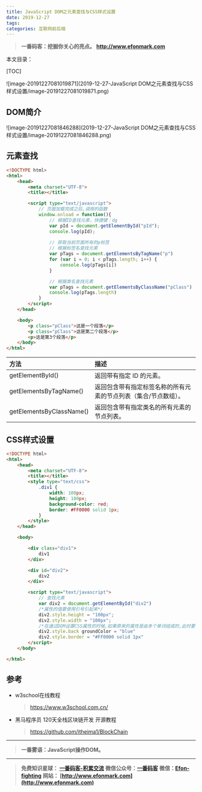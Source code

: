 ```yaml
---
title: JavaScript DOM之元素查找与CSS样式设置
date: 2019-12-27
tags: 
categories: 互联网前后端
---
```


> **一番码客：挖掘你关心的亮点。**
> **http://www.efonmark.com**

本文目录：

[TOC]

![image-20191227081019871](2019-12-27-JavaScript DOM之元素查找与CSS样式设置/image-20191227081019871.png)

<!--more-->

## DOM简介

![image-20191227081846288](2019-12-27-JavaScript DOM之元素查找与CSS样式设置/image-20191227081846288.png)

## 元素查找

```html
<!DOCTYPE html>
<html>
	<head>
		<meta charset="UTF-8">
		<title></title>

		<script type="text/javascript">
			// 页面加载完成之后,调用的函数
			window.onload = function(){
				// 根据ID查找元素，快捷键：dg
				var pId = document.getElementById("pId");
				console.log(pId);
	
				// 获取当前页面所有的p标签
				// 根据标签名查找元素
				var pTags = document.getElementsByTagName("p")
				for (var i = 0; i < pTags.length; i++) {
					console.log(pTags[i])
				}

				// 根据类名查找元素
				var pTags = document.getElementsByClassName("pClass")
				console.log(pTags.length)
			}
		</script>
	</head>

	<body>
		<p class="pClass">这是一个段落</p>
		<p class="pClass">这是第二个段落</p>
		<p>这是第3个段落</p>
	</body>
</html>
```

| 方法                     | 描述                                                         |
| :----------------------- | :----------------------------------------------------------- |
| getElementById()         | 返回带有指定 ID 的元素。                                     |
| getElementsByTagName()   | 返回包含带有指定标签名称的所有元素的节点列表（集合/节点数组）。 |
| getElementsByClassName() | 返回包含带有指定类名的所有元素的节点列表。                   |

## CSS样式设置

```html
<!DOCTYPE html>
<html>
	<head>
		<meta charset="UTF-8">
		<title></title>
		<style type="text/css">
			.div1 {
				width: 100px;
				height: 100px;
				background-color: red;
				border: #FF0000 solid 1px;
			}
		</style>
	</head>

	<body>

		<div class="div1">
			div1
		</div>

		<div id="div2">
			div2
		</div>

		<script type="text/javascript">
			// 查找元素
			var div2 = document.getElementById("div2")
			/*属性的值要使用引号引起来*/
			div2.style.height = "100px";
			div2.style.width = "100px";
			/*在通过DOM设置CSS属性的时候,如果原来的属性是由多个单词组成的,此时要使用驼峰命名对应的样式来设置*/
			div2.style.back groundColor = "blue"
			div2.style.border = "#FF0000 solid 1px"
		</script>
	</body>

</html>
```



## 参考

* w3school在线教程

  > https://www.w3school.com.cn/
  
* 黑马程序员 120天全栈区块链开发 开源教程

  > https://github.com/itheima1/BlockChain
  

----

> **一番雾语：JavaScript操作DOM。**

----------

> **免费知识星球： [一番码客-积累交流](http://www.efonmark.com/efonmark-blog/readme/zhishixingqiu1.png)**
> **微信公众号：[一番码客](http://www.efonmark.com/efonmark-blog/readme/guanzhu_1.jpg)**
> **微信：[Efon-fighting](http://www.efonmark.com/efonmark-blog/readme/weixin.jpg)**
> **网站： [http://www.efonmark.com](http://www.efonmark.com)**